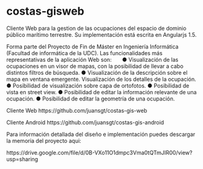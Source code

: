 # costas-gisweb

Cliente Web para la gestion de las ocupaciones del espacio de dominio público marítimo terrestre. Su implementación está escrita en Angularjs 1.5.
<p></p>
Forma parte del Proyecto de Fin de Máster en Ingeniería Informática (Facultad de informática de la UDC). Las funcionalidades más representativas de la aplicación Web son:
&nbsp;&nbsp;&nbsp;&nbsp;&nbsp;&nbsp;● Visualización de las ocupaciones en un visor de mapas, con la
posibilidad de llevar a cabo distintos filtros de búsqueda.
● Visualización de la descripción sobre el mapa en ventana emergente.
Visualización de los detalles de la ocupación.
● Posibilidad de visualización sobre capa de ortofotos.
● Posibilidad de vista en street view.
● Posibilidad de editar la información relevante de una ocupación.
● Posibilidad de editar la geometría de una ocupación.
<p></p>
Cliente Web https://github.com/juansgt/costas-gis-web
<p></p>
Cliente Android https://github.com/juansgt/costas-gis-android
<p></p>
Para información detallada del diseño e implementación puedes descargar la memoria del proyecto aqui: 
<p></p>
https://drive.google.com/file/d/0B-VXo11O1dmpc3Vma0tQTmJIR00/view?usp=sharing

